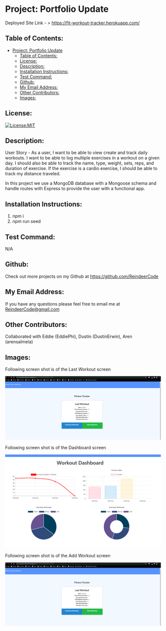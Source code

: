 # Project: Portfolio Update

  Deployed Site Link - > https://fit-workout-tracker.herokuapp.com/


## Table of Contents: 
- [Project: Portfolio Update](#project-portfolio-update)
  - [Table of Contents:](#table-of-contents)
  - [License:](#license)
  - [Description:](#description)
  - [Installation Instructions:](#installation-instructions)
  - [Test Command:](#test-command)
  - [Github:](#github)
  - [My Email Address:](#my-email-address)
  - [Other Contributors:](#other-contributors)
  - [Images:](#images)

## License:
[![License:MIT](https://img.shields.io/badge/License-MIT-yellow.svg)](https://opensource.org/licenses/MIT)

## Description:
User Story - As a user, I want to be able to view create and track daily workouts. I want to be able to log multiple exercises in a workout on a given day. I should also be able to track the name, type, weight, sets, reps, and duration of exercise. If the exercise is a cardio exercise, I should be able to track my distance traveled.

In this project we use a MongoDB database with a Mongoose schema and handle routes with Express to provide the user with a functional app.


## Installation Instructions: 
1) npm i 
2) npm run seed


## Test Command: 
N/A

## Github: 
Check out more projects on my Github at https://github.com/ReindeerCode

## My Email Address:
If you have any questions please feel free to email me at ReindeerCode@gmail.com

## Other Contributors:
Collaborated with Eddie (EddiePhi), Dustin (DustinErwin), Aren (arensalmela)

## Images:
Following screen shot is of the Last Workout screen

![Project Screenshot](./public/assets/lastWorkout.png)

Following screen shot is of the Dashboard screen

![Project Screenshot](./public/assets/dashboard.png)

Following screen shot is of the Add Workout screen

![Project Screenshot](./public/assets/lastWorkout.png)





